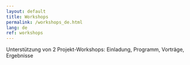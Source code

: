 ```yaml
---
layout: default
title: Workshops
permalink: /workshops_de.html
lang: de
ref: workshops
---
```

Unterstützung von 2 Projekt-Workshops: Einladung, Programm, Vorträge, Ergebnisse
